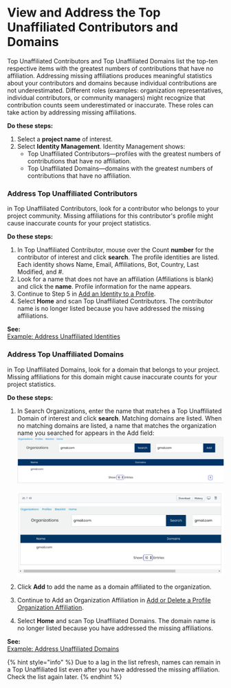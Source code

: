 # View and Address the Top Unaffiliated Contributors and Domains

Top Unaffiliated Contributors and Top Unaffiliated Domains list the top-ten respective items with the greatest numbers of contributions that have no affiliation. Addressing missing affiliations produces meaningful statistics about your contributors and domains because individual contributions are not underestimated. Different roles \(examples: organization representatives, individual contributors, or community managers\) might recognize that contribution counts seem underestimated or inaccurate. These roles can take action by addressing missing affiliations.

**Do these steps:**

1. Select a **project name** of interest.
1. Select **Identity Management**. Identity Management shows:
   * Top Unaffiliated Contributors—profiles with the greatest numbers of contributions that have no affiliation.
   * Top Unaffiliated Domains—domains with the greatest numbers of contributions that have no affiliation.

### Address Top Unaffiliated Contributors

in Top Unaffiliated Contributors, look for a contributor who belongs to your project community. Missing affiliations for this contributor's profile might cause inaccurate counts for your project statistics.

**Do these steps:**

1. In Top Unaffiliated Contributor, mouse over the Count **number** for the contributor of interest and click **search**. The profile identities are listed. Each identity shows Name, Email, Affiliations, Bot, Country, Last Modified, and \#.
1. Look for a name that does not have an affiliation \(Affiliations is blank\) and click the **name**. Profile information for the name appears.
1. Continue to Step 5 in [Add an Identity to a Profile](add-an-identity-to-a-profile.md).
1. Select **Home** and scan Top Unaffiliated Contributors. The contributor name is no longer listed because you have addressed the missing affiliations.

**See:**  
[Example: Address Unaffiliated Identities](example-address-unaffiliated-identities.md)

### Address Top Unaffiliated Domains

in Top Unaffiliated Domains, look for a domain that belongs to your project. Missing affiliations for this domain might cause inaccurate counts for your project statistics.

**Do these steps:**

1. In Search Organizations, enter the name that matches a Top Unaffiliated Domain of interest and click **search**. Matching domains are listed. When no matching domains are listed, a name that matches the organization name you searched for appears in the Add field: ![](../.gitbook/assets/7409314.png)

    ![](../.gitbook/assets/test.JPG)

1. Click **Add** to add the name as a domain affiliated to the organization.
1. Continue to Add an Organization Affiliation in [Add or Delete a Profile Organization Affiliation](add-or-delete-a-profile-organization-affiliation.md).
1. Select **Home** and scan Top Unaffiliated Domains. The domain name is no longer listed because you have addressed the missing affiliations.

**See:**  
[Example: Address Unaffiliated Domains](example-address-unaffiliated-domains.md)

{% hint style="info" %}
Due to a lag in the list refresh, names can remain in a Top Unaffiliated list even after you have addressed the missing affiliation. Check the list again later.
{% endhint %}



